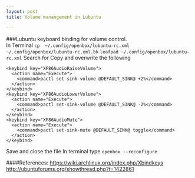 ```yaml
---
layout: post
title: Volume manangement in Lubuntu

---
```


###Lubuntu keyboard binding for volume control.  
In Terminal
`cp  ~/.config/openbox/lubuntu-rc.xml ~/.config/openbox/lubuntu-rc.xml.bk`
`leafpad ~/.config/openbox/lubuntu-rc.xml`
Search for <!-- Keybinding for Volume management -->
Copy and overwrite the following 
<!-- Keybinding for Volume management -->
    <keybind key="XF86AudioRaiseVolume">
      <action name="Execute">
        <command>pactl set-sink-volume @DEFAULT_SINK@ +2%</command>
      </action>
    </keybind>
    <keybind key="XF86AudioLowerVolume">
      <action name="Execute">
        <command>pactl set-sink-volume @DEFAULT_SINK@ -2%</command>
      </action>
    </keybind>
    <keybind key="XF86AudioMute">
      <action name="Execute">
        <command>pactl set-sink-mute @DEFAULT_SINK@ toggle</command>
      </action>
    </keybind>

Save and close the file
In terminal type 
`openbox --reconfigure`


####References:
https://wiki.archlinux.org/index.php/Xbindkeys
http://ubuntuforums.org/showthread.php?t=1422861



